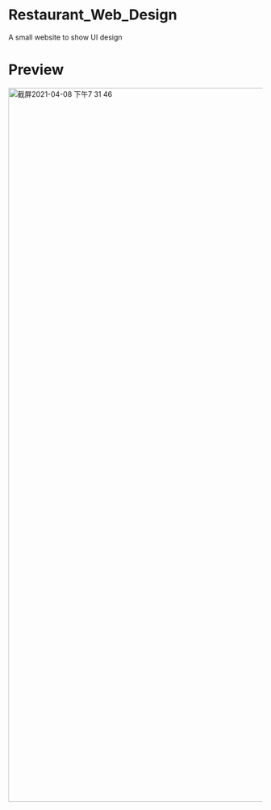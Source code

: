 # Restaurant_Web_Design
A small website to show UI design

# Preview
[
<img width="1416" alt="截屏2021-04-08 下午7 31 46" src="https://user-images.githubusercontent.com/43657103/114108461-200fe000-98a1-11eb-94d6-21f54e4729c6.png">
](url)
